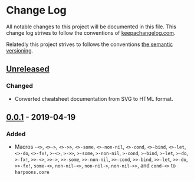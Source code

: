 # Change Log

All notable changes to this project will be documented in this file.  This
change log strives to follow the conventions of [keepachangelog.com].

Relatedly this project strives to follows the conventions [the semantic
versioning][semver].


## [Unreleased]

### Changed

- Converted cheatsheet documentation from SVG to HTML format.

## [0.0.1] - 2019-04-19

### Added

- Macros `-<>`, `<>->`, `<>->>`, `<>-some`, `<>-non-nil`, `<>-cond`,
  `<>-bind`, `<>-let`, `<>-do`, `<>-fx!`, `>-<>`, `>->>`, `>-some`,
  `>-non-nil`, `>-cond`, `>-bind`, `>-let`, `>-do`, `>-fx!`, `>>-<>`, `>>->`,
  `>>-some`, `>>-non-nil`, `>>-cond`, `>>-bind`, `>>-let`, `>>-do`, `>>-fx!`,
  `some-<>`, `non-nil-<>`, `non-nil->`, `non-nil->>`, and `cond-<>` to
  `harpoons.core`

[keepachangelog.com]: https://keepachangelog.com/
[semver]: https://semver.org/
[Unreleased]: https://github.com/mjhanninen/harpoons/compare/v0.0.1...HEAD
[0.0.1]: https://github.com/mjhanninen/harpoons/releases/v0.0.1
